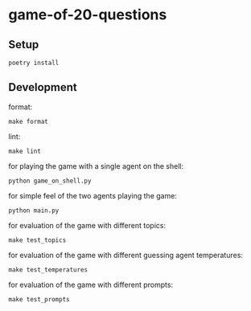 # game-of-20-questions

## Setup
```shell
poetry install
```

## Development

format:
```shell
make format
```

lint:
```shell
make lint
```
for playing the game with a single agent on the shell:
```shell
python game_on_shell.py
```

for simple feel of the two agents playing the game:
```shell
python main.py
```

for evaluation of the game with different topics:
```shell
make test_topics
```

for evaluation of the game with different guessing agent temperatures:
```shell
make test_temperatures
```

for evaluation of the game with different prompts:
```shell
make test_prompts
```
